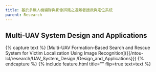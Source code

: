 ```yaml
---
title: 基於多無人機編隊與影像辨識之遇難者搜救與定位系統
parent: Research
---
```


## Multi-UAV System Design and Applications
{% capture text %}
[Multi-UAV Formation-Based Search and Rescue System for Victim Localization Using Image Recognition]({{/ntou-lcl/research/UAV_System_Design
/Design_and_Applications}})
{% endcapture %}
{%
  include feature.html
  title=""
  flip=true
  text=text
%}
